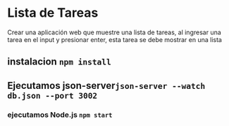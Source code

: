 # Lista de Tareas

Crear una aplicación web que muestre una lista de tareas, al ingresar una tarea
en el input y presionar enter, esta tarea se debe mostrar en una lista

## instalacion `npm install`

## Ejecutamos json-server`json-server --watch db.json --port 3002`

### ejecutamos Node.js `npm start`

